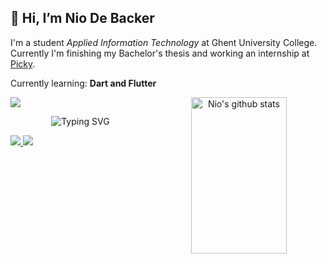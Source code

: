 ## 👋 Hi, I’m Nio De Backer

I'm a student *Applied Information Technology* at Ghent University College. Currently I'm finishing my Bachelor's thesis and working an internship at [Picky](https://picky.recipes/).
 
Currently learning: **Dart and Flutter**

<a align="center">
    <img width="55%" height="250" align="right" alt="Nio's github stats" src="https://github-profile-summary-cards.vercel.app/api/cards/profile-details?username=NioDeBacker">
      <a align="left" href="https://stackoverflow.com/users/story/21236216">
      <img src="https://github-readme-stackoverflow.vercel.app/?userID=21236216&theme=dark&layout=compact">
    </a>
  </a>
 
  <p align="center">
    <!-- Typing SVG by DenverCoder1 - https://github.com/DenverCoder1/readme-typing-svg -->
    <img src="https://readme-typing-svg.herokuapp.com?font=Fira+Code&pause=1000&color=D36736&center=true&vCenter=true&width=435&lines=Full-stack+development;Mobile+app+development;Tutoring" alt="Typing SVG" />
  </p>
  <a href="https://www.linkedin.com/in/nio-de-backer/">
    <img src="https://img.shields.io/badge/LinkedIn-0077B5?style=flat-square&logo=linkedin&logoColor=white"/>
  </a>
  <a href=mailto:nio@telenet.be>
    <img src="https://img.shields.io/badge/-Email-c14438?style=flat-square&logo=Gmail&logoColor=white"/>
  </a>
